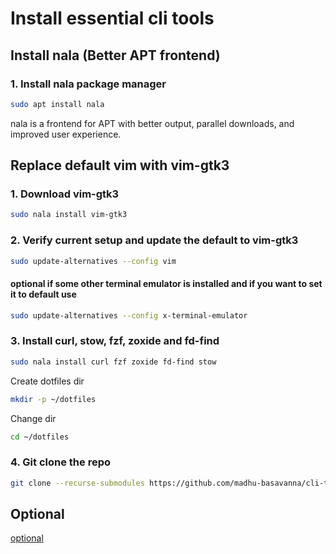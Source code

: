 # Install essential cli tools

## Install nala (Better APT frontend)

### 1. Install nala package manager

```bash
sudo apt install nala
```

nala is a frontend for APT with better output, parallel downloads, and improved user experience.

## Replace default vim with vim-gtk3

### 1. Download vim-gtk3

```bash
sudo nala install vim-gtk3
```

### 2. Verify current setup and update the default to vim-gtk3

```bash
sudo update-alternatives --config vim
```

#### optional if some other terminal emulator is installed and if you want to set it to default use
```bash
sudo update-alternatives --config x-terminal-emulator
```

### 3. Install curl, stow, fzf, zoxide and fd-find

```bash
sudo nala install curl fzf zoxide fd-find stow
```

Create dotfiles dir
```bash
mkdir -p ~/dotfiles
```

Change dir
```bash
cd ~/dotfiles
```

### 4. Git clone the repo
```bash
git clone --recurse-submodules https://github.com/madhu-basavanna/cli-tools.git
```

## Optional

[optional](optional.md)
